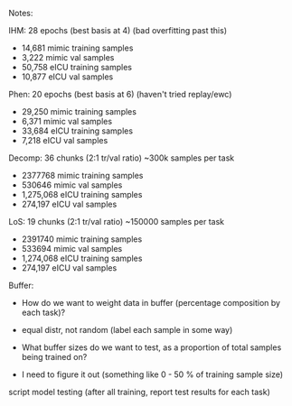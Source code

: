 Notes:

IHM: 28 epochs (best basis at 4) (bad overfitting past this)
- 14,681 mimic training samples
- 3,222 mimic val samples
- 50,758 eICU training samples
- 10,877 eICU val samples

Phen: 20 epochs (best basis at 6) (haven't tried replay/ewc)
- 29,250 mimic training samples
- 6,371 mimic val samples
- 33,684 eICU training samples
- 7,218 eICU val samples

Decomp: 36 chunks (2:1 tr/val ratio) ~300k samples per task
- 2377768 mimic training samples
- 530646 mimic val samples
- 1,275,068 eICU training samples
- 274,197 eICU val samples

LoS: 19 chunks (2:1 tr/val ratio) ~150000 samples per task
- 2391740 mimic training samples
- 533694 mimic val samples
- 1,274,068 eICU training samples
- 274,197 eICU val samples

Buffer: 
- How do we want to weight data in buffer (percentage composition by each task)?
+ equal distr, not random (label each sample in some way)
- What buffer sizes do we want to test, as a proportion of total samples being trained on?
+ I need to figure it out (something like 0 - 50 % of training sample size)

script model testing (after all training, report test results for each task)